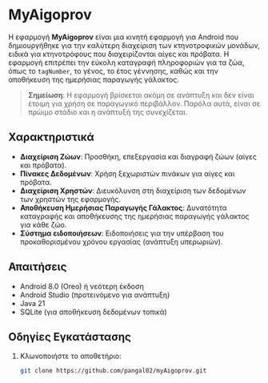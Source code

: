 # MyAigoprov

Η εφαρμογή **MyAigoprov** είναι μια κινητή εφαρμογή για Android που δημιουργήθηκε για την καλύτερη διαχείριση των κτηνοτροφικών μονάδων, ειδικά για κτηνοτρόφους που διαχειρίζονται αίγες και πρόβατα. Η εφαρμογή επιτρέπει την εύκολη καταγραφή πληροφοριών για τα ζώα, όπως το `tagNumber`, το γένος, το έτος γέννησης, καθώς και την αποθήκευση της ημερήσιας παραγωγής γάλακτος.

> **Σημείωση**: Η εφαρμογή βρίσκεται ακόμη σε ανάπτυξη και δεν είναι έτοιμη για χρήση σε παραγωγικό περιβάλλον. Παρόλα αυτά, είναι σε πρώιμο στάδιο και η ανάπτυξή της συνεχίζεται.

## Χαρακτηριστικά

- **Διαχείριση Ζώων**: Προσθήκη, επεξεργασία και διαγραφή ζώων (αίγες και πρόβατα).
- **Πίνακες Δεδομένων**: Χρήση ξεχωριστών πινάκων για αίγες και πρόβατα.
- **Διαχείριση Χρηστών**: Διευκόλυνση στη διαχείριση των δεδομένων των χρηστών της εφαρμογής.
- **Αποθήκευση Ημερήσιας Παραγωγής Γάλακτος**: Δυνατότητα καταγραφής και αποθήκευσης της ημερήσιας παραγωγής γάλακτος για κάθε ζώο.
- **Σύστημα ειδοποιήσεων**: Ειδοποιήσεις για την υπέρβαση του προκαθορισμένου χρόνου εργασίας (ανάπτυξη υπερωριών).

## Απαιτήσεις

- Android 8.0 (Oreo) ή νεότερη έκδοση
- Android Studio (προτεινόμενο για ανάπτυξη)
- Java 21
- SQLite (για αποθήκευση δεδομένων τοπικά)

## Οδηγίες Εγκατάστασης

1. Κλωνοποιήστε το αποθετήριο:
   ```bash
   git clone https://github.com/pangal02/myAigoprov.git

